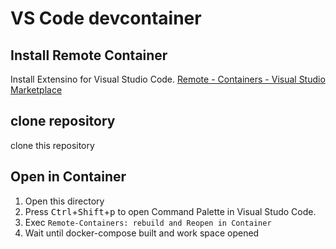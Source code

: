 # VS Code devcontainer

## Install Remote Container

Install Extensino for Visual Studio Code. 
[Remote - Containers - Visual Studio Marketplace](https://marketplace.visualstudio.com/items?itemName=ms-vscode-remote.remote-containers)

## clone repository

clone this repository

## Open in Container

1. Open this directory
1. Press <kbd>Ctrl</kbd>+<kbd>Shift</kbd>+<kbd>p</kbd> to open Command Palette in Visual Studo Code.
1. Exec `Remote-Containers: rebuild and Reopen in Container`
1. Wait until docker-compose built and work space opened